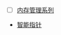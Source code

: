 - [  ] [内存管理系列](https://github.com/qmsggg/qmsggg_cplusplus/blob/master/MyDevelopRecoder/Blog/README.md)
- [智能指针](https://github.com/qmsggg/qmsggg_cplusplus/blob/master/MyDevelopRecoder/Blog/Smartpointer.md)
